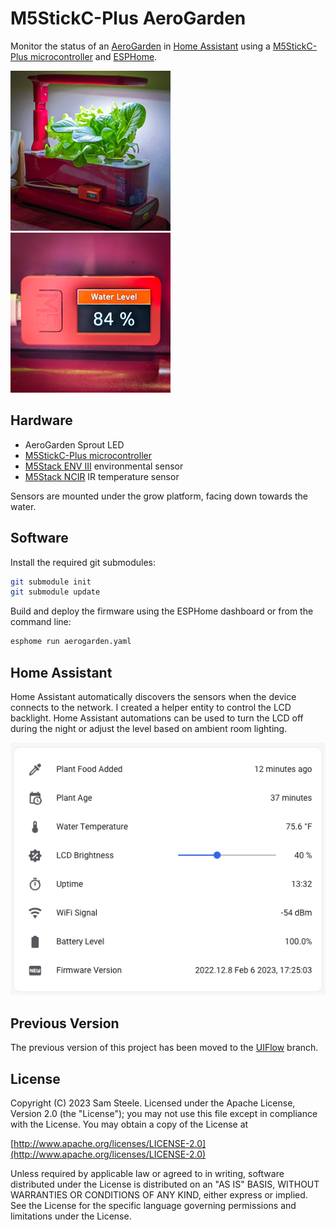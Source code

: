 # M5StickC-Plus AeroGarden

Monitor the status of an [AeroGarden](https://www.aerogarden.com/) in [Home Assistant](http://home-assistant.io/) using a [M5StickC-Plus microcontroller](https://docs.m5stack.com/en/core/m5stickc_plus) and [ESPHome](https://esphome.io).

![AeroGarden](github/aerogarden.jpg)
![M5StickC-Plus](github/m5stickcplus.jpg)

## Hardware

* AeroGarden Sprout LED
* [M5StickC-Plus microcontroller](https://docs.m5stack.com/en/core/m5stickc_plus)
* [M5Stack ENV III](https://docs.m5stack.com/en/unit/envIII) environmental sensor
* [M5Stack NCIR](https://docs.m5stack.com/en/unit/ncir) IR temperature sensor

Sensors are mounted under the grow platform, facing down towards the water.

## Software

Install the required git submodules:

```sh
git submodule init
git submodule update
```

Build and deploy the firmware using the ESPHome dashboard or from the command line:

```sh
esphome run aerogarden.yaml
```

## Home Assistant

Home Assistant automatically discovers the sensors when the device connects to the network.  I created a helper entity to control the LCD backlight.  Home Assistant automations can be used to turn the LCD off during the night or adjust the level based on ambient room lighting.

![HomeAssistant](github/homeassistant.png)

## Previous Version

The previous version of this project has been moved to the [UIFlow](https://github.com/c99koder/m5stickc-aerogarden/tree/UIFlow) branch.

## License

Copyright (C) 2023 Sam Steele. Licensed under the Apache License, Version 2.0 (the "License"); you may not use this file except in compliance with the License. You may obtain a copy of the License at

[http://www.apache.org/licenses/LICENSE-2.0](http://www.apache.org/licenses/LICENSE-2.0)

Unless required by applicable law or agreed to in writing, software distributed under the License is distributed on an "AS IS" BASIS, WITHOUT WARRANTIES OR CONDITIONS OF ANY KIND, either express or implied. See the License for the specific language governing permissions and limitations under the License.
